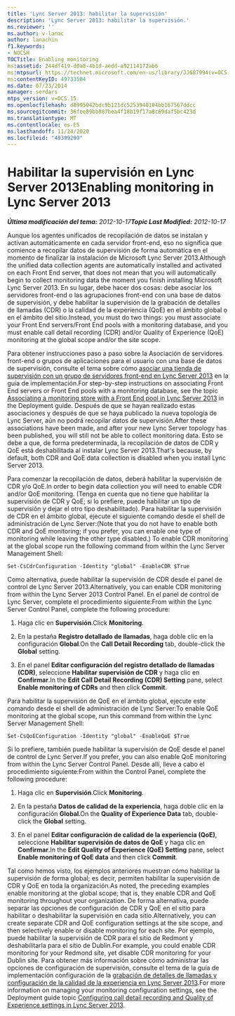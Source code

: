 ```yaml
---
title: 'Lync Server 2013: habilitar la supervisión'
description: 'Lync Server 2013: habilitar la supervisión.'
ms.reviewer: ''
ms.author: v-lanac
author: lanachin
f1.keywords:
- NOCSH
TOCTitle: Enabling monitoring
ms:assetid: 244df419-d0a8-4b1d-aedd-a92114172ab6
ms:mtpsurl: https://technet.microsoft.com/en-us/library/JJ687994(v=OCS.15)
ms:contentKeyID: 49733584
ms.date: 07/23/2014
manager: serdars
mtps_version: v=OCS.15
ms.openlocfilehash: d8995042bdc9b121dc5253940104bb167567ddcc
ms.sourcegitcommit: 36fee89bb887bea4f18b19f17a8c69daf5bc423d
ms.translationtype: MT
ms.contentlocale: es-ES
ms.lasthandoff: 11/24/2020
ms.locfileid: "49399299"
---
```

# <a name="enabling-monitoring-in-lync-server-2013"></a><span data-ttu-id="459af-103">Habilitar la supervisión en Lync Server 2013</span><span class="sxs-lookup"><span data-stu-id="459af-103">Enabling monitoring in Lync Server 2013</span></span>

<div data-xmlns="http://www.w3.org/1999/xhtml">

<div class="topic" data-xmlns="http://www.w3.org/1999/xhtml" data-msxsl="urn:schemas-microsoft-com:xslt" data-cs="https://msdn.microsoft.com/">

<div data-asp="https://msdn2.microsoft.com/asp">



</div>

<div id="mainSection">

<div id="mainBody"><span data-ttu-id="459af-104">

<span> </span></span><span class="sxs-lookup"><span data-stu-id="459af-104">

<span> </span></span></span>

<span data-ttu-id="459af-105">_**Última modificación del tema:** 2012-10-17_</span><span class="sxs-lookup"><span data-stu-id="459af-105">_**Topic Last Modified:** 2012-10-17_</span></span>

<span data-ttu-id="459af-106">Aunque los agentes unificados de recopilación de datos se instalan y activan automáticamente en cada servidor front-end, eso no significa que comience a recopilar datos de supervisión de forma automática en el momento de finalizar la instalación de Microsoft Lync Server 2013.</span><span class="sxs-lookup"><span data-stu-id="459af-106">Although the unified data collection agents are automatically installed and activated on each Front End server, that does not mean that you will automatically begin to collect monitoring data the moment you finish installing Microsoft Lync Server 2013.</span></span> <span data-ttu-id="459af-107">En su lugar, debe hacer dos cosas: debe asociar los servidores front-end o las agrupaciones front-end con una base de datos de supervisión, y debe habilitar la supervisión de la grabación de detalles de llamadas (CDR) o la calidad de la experiencia (QoE) en el ámbito global o en el ámbito del sitio.</span><span class="sxs-lookup"><span data-stu-id="459af-107">Instead, you must do two things: you must associate your Front End servers/Front End pools with a monitoring database, and you must enable call detail recording (CDR) and/or Quality of Experience (QoE) monitoring at the global scope and/or the site scope.</span></span>

<span data-ttu-id="459af-108">Para obtener instrucciones paso a paso sobre la Asociación de servidores front-end o grupos de aplicaciones para el usuario con una base de datos de supervisión, consulte el tema sobre cómo [asociar una tienda de supervisión con un grupo de servidores front-end en Lync Server 2013](lync-server-2013-associating-a-monitoring-store-with-a-front-end-pool.md) en la guía de implementación.</span><span class="sxs-lookup"><span data-stu-id="459af-108">For step-by-step instructions on associating Front End servers or Front End pools with a monitoring database, see the topic [Associating a monitoring store with a Front End pool in Lync Server 2013](lync-server-2013-associating-a-monitoring-store-with-a-front-end-pool.md) in the Deployment guide.</span></span> <span data-ttu-id="459af-109">Después de que se hayan realizado estas asociaciones y después de que se haya publicado la nueva topología de Lync Server, aún no podrá recopilar datos de supervisión.</span><span class="sxs-lookup"><span data-stu-id="459af-109">After these associations have been made, and after your new Lync Server topology has been published, you will still not be able to collect monitoring data.</span></span> <span data-ttu-id="459af-110">Esto se debe a que, de forma predeterminada, la recopilación de datos de CDR y QoE está deshabilitada al instalar Lync Server 2013.</span><span class="sxs-lookup"><span data-stu-id="459af-110">That's because, by default, both CDR and QoE data collection is disabled when you install Lync Server 2013.</span></span>

<span data-ttu-id="459af-111">Para comenzar la recopilación de datos, deberá habilitar la supervisión de CDR y/o QoE.</span><span class="sxs-lookup"><span data-stu-id="459af-111">In order to begin data collection you will need to enable CDR and/or QoE monitoring.</span></span> <span data-ttu-id="459af-112">(Tenga en cuenta que no tiene que habilitar la supervisión de CDR y QoE; si lo prefiere, puede habilitar un tipo de supervisión y dejar el otro tipo deshabilitado). Para habilitar la supervisión de CDR en el ámbito global, ejecute el siguiente comando desde el shell de administración de Lync Server:</span><span class="sxs-lookup"><span data-stu-id="459af-112">(Note that you do not have to enable both CDR and QoE monitoring; if you prefer, you can enable one type of monitoring while leaving the other type disabled.) To enable CDR monitoring at the global scope run the following command from within the Lync Server Management Shell:</span></span>

    Set-CsCdrConfiguration -Identity "global" -EnableCDR $True

<span data-ttu-id="459af-113">Como alternativa, puede habilitar la supervisión de CDR desde el panel de control de Lync Server 2013.</span><span class="sxs-lookup"><span data-stu-id="459af-113">Alternatively, you can enable CDR monitoring from within the Lync Server 2013 Control Panel.</span></span> <span data-ttu-id="459af-114">En el panel de control de Lync Server, complete el procedimiento siguiente:</span><span class="sxs-lookup"><span data-stu-id="459af-114">From within the Lync Server Control Panel, complete the following procedure:</span></span>

1.  <span data-ttu-id="459af-115">Haga clic en **Supervisión**.</span><span class="sxs-lookup"><span data-stu-id="459af-115">Click **Monitoring**.</span></span>

2.  <span data-ttu-id="459af-116">En la pestaña **Registro detallado de llamadas**, haga doble clic en la configuración **Global**.</span><span class="sxs-lookup"><span data-stu-id="459af-116">On the **Call Detail Recording** tab, double-click the **Global** setting.</span></span>

3.  <span data-ttu-id="459af-117">En el panel **Editar configuración del registro detallado de llamadas (CDR)**, seleccione **Habilitar supervisión de CDR** y haga clic en **Confirmar**.</span><span class="sxs-lookup"><span data-stu-id="459af-117">In the **Edit Call Detail Recording (CDR) Setting** pane, select **Enable monitoring of CDRs** and then click **Commit**.</span></span>

<span data-ttu-id="459af-118">Para habilitar la supervisión de QoE en el ámbito global, ejecute este comando desde el shell de administración de Lync Server:</span><span class="sxs-lookup"><span data-stu-id="459af-118">To enable QoE monitoring at the global scope, run this command from within the Lync Server Management Shell:</span></span>

    Set-CsQoEConfiguration -Identity "global" -EnableQoE $True

<span data-ttu-id="459af-119">Si lo prefiere, también puede habilitar la supervisión de QoE desde el panel de control de Lync Server.</span><span class="sxs-lookup"><span data-stu-id="459af-119">If you prefer, you can also enable QoE monitoring from within the Lync Server Control Panel.</span></span> <span data-ttu-id="459af-120">Desde allí, lleve a cabo el procedimiento siguiente:</span><span class="sxs-lookup"><span data-stu-id="459af-120">From within the Control Panel, complete the following procedure:</span></span>

1.  <span data-ttu-id="459af-121">Haga clic en **Supervisión**.</span><span class="sxs-lookup"><span data-stu-id="459af-121">Click **Monitoring**.</span></span>

2.  <span data-ttu-id="459af-122">En la pestaña **Datos de calidad de la experiencia**, haga doble clic en la configuración **Global**.</span><span class="sxs-lookup"><span data-stu-id="459af-122">On the **Quality of Experience Data** tab, double-click the **Global** setting.</span></span>

3.  <span data-ttu-id="459af-123">En el panel **Editar configuración de calidad de la experiencia (QoE)**, seleccione **Habilitar supervisión de datos de QoE** y haga clic en **Confirmar**.</span><span class="sxs-lookup"><span data-stu-id="459af-123">In the **Edit Quality of Experience (QoE) Setting** pane, select **Enable monitoring of QoE data** and then click **Commit**.</span></span>

<span data-ttu-id="459af-124">Tal como hemos visto, los ejemplos anteriores muestran cómo habilitar la supervisión de forma global; es decir, permiten habilitar la supervisión de CDR y QoE en toda la organización.</span><span class="sxs-lookup"><span data-stu-id="459af-124">As noted, the preceding examples enable monitoring at the global scope; that is, they enable CDR and QoE monitoring throughout your organization.</span></span> <span data-ttu-id="459af-125">De forma alternativa, puede separar las opciones de configuración de CDR y QoE en el sitio para habilitar o deshabilitar la supervisión en cada sitio.</span><span class="sxs-lookup"><span data-stu-id="459af-125">Alternatively, you can create separate CDR and QoE configuration settings at the site scope, and then selectively enable or disable monitoring for each site.</span></span> <span data-ttu-id="459af-126">Por ejemplo, puede habilitar la supervisión de CDR para el sitio de Redmont y deshabilitarla para el sitio de Dublín.</span><span class="sxs-lookup"><span data-stu-id="459af-126">For example, you could enable CDR monitoring for your Redmond site, yet disable CDR monitoring for your Dublin site.</span></span> <span data-ttu-id="459af-127">Para obtener más información sobre cómo administrar las opciones de configuración de supervisión, consulte el tema de la guía de implementación configuración de la [grabación de detalles de llamadas y configuración de la calidad de la experiencia en Lync Server 2013](lync-server-2013-configuring-call-detail-recording-and-quality-of-experience-settings.md).</span><span class="sxs-lookup"><span data-stu-id="459af-127">For more information on managing your monitoring configuration settings, see the Deployment guide topic [Configuring call detail recording and Quality of Experience settings in Lync Server 2013](lync-server-2013-configuring-call-detail-recording-and-quality-of-experience-settings.md).</span></span>

<span data-ttu-id="459af-128"></div>

<span> </span>

</div>

</div>

</span><span class="sxs-lookup"><span data-stu-id="459af-128"></div>

<span> </span>

</div>

</div>

</span></span></div>

